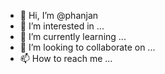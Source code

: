 - 👋 Hi, I’m @phanjan
- 👀 I’m interested in ...
- 🌱 I’m currently learning ...
- 💞️ I’m looking to collaborate on ...
- 📫 How to reach me ...

<!---
phanjan/phanjan is a ✨ special ✨ repository because its `README.md` (this file) appears on your GitHub profile.
You can click the Preview link to take a look at your changes.
--->
